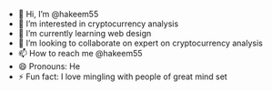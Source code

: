 - 👋 Hi, I’m @hakeem55
- 👀 I’m interested in cryptocurrency analysis
- 🌱 I’m currently learning web design 
- 💞️ I’m looking to collaborate on expert on cryptocurrency analysis
- 📫 How to reach me @hakeem55
- 😄 Pronouns: He
- ⚡ Fun fact: I love mingling with people of great mind set

<!---
hakeem55/hakeem55 is a ✨ special ✨ repository because its `README.md` (this file) appears on your GitHub profile.
You can click the Preview link to take a look at your changes.
--->
